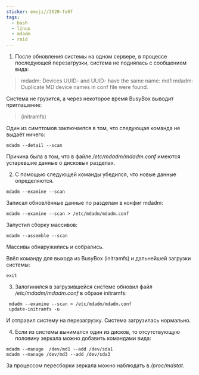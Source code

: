 ```yaml
---
sticker: emoji//2620-fe0f
tags:
  - bash
  - linux
  - mdadm
  - raid
---
```

1. После обновления системы на одном сервере, в процессе последующей перезагрузки, система не поднялась с сообщением вида:  

>mdadm: Devices UUID-<very long number> and UUID-<another number> have the same name: md1
>mdadm: Duplicate MD device names in conf file were found.

Система не грузится, а через некоторое время BusyBox выводит приглашение:  

> (initramfs)

Один из симптомов заключается в том, что следующая команда не выдаёт ничего:  

`mdadm --detail --scan`

Причина была в том, что в файле */etc/mdadm/mdadm.conf* имеются устаревшие данные о дисковых разделах.  
  
2. С помощью следующей команды убедился, что новые данные определяются.  

`mdadm --examine --scan`

Записал обновлённые данные по разделам в конфиг mdadm:  

`mdadm --examine --scan > /etc/mdadm/mdadm.conf`

Запустил сборку массивов:  

`mdadm --assemble --scan`

Массивы обнаружились и собрались.  
  
Ввёл команду для выхода из BusyBox (initramfs) и дальнейшей загрузки системы:  

`exit`

3. Залогинился в загрузившейся системе обновил файл */etc/mdadm/mdadm.conf* в образе initramfs:  

```
 mdadm --examine --scan > /etc/mdadm/mdadm.conf
 update-initramfs -u
```

И отправил систему на перезагрузку. Система загрузилась нормально.  
  
4. Если из системы вынимался один из дисков, то отсутствующую половину зеркала можно добавить командами вида:  
```
mdadm --manage  /dev/md1 --add /dev/sda1
mdadm --manage /dev/md3 --add /dev/sda3
```

За процессом пересборки зеркала можно наблюдать в */proc/mdstat*.
